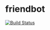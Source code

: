 # friendbot
[![Build Status](https://travis-ci.org/barrelmaker97/friendbot.svg?branch=master)](https://travis-ci.org/barrelmaker97/friendbot)

